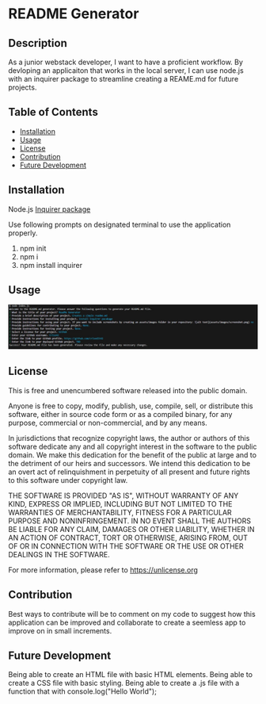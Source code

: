 # README Generator

## Description

As a junior webstack developer, I want to have a proficient workflow. 
By devloping an applicaiton that works in the local server, I can use node.js with an inquirer package to streamline creating a REAME.md for future projects.

## Table of Contents

- [Installation](#installation)
- [Usage](#usage)
- [License](#license)
- [Contribution](#contribution)
- [Future Development](#future-development)

## Installation

Node.js
[Inquirer package](https://www.npmjs.com/package/inquirer/v/8.2.4)

Use following prompts on designated terminal to use the application properly. 
1. npm init
2. npm i
3. npm install inquirer

## Usage

![screenshot](images/Challenge_09-README-Generator.jpg)

## License

This is free and unencumbered software released into the public domain.

Anyone is free to copy, modify, publish, use, compile, sell, or
distribute this software, either in source code form or as a compiled
binary, for any purpose, commercial or non-commercial, and by any
means.

In jurisdictions that recognize copyright laws, the author or authors
of this software dedicate any and all copyright interest in the
software to the public domain. We make this dedication for the benefit
of the public at large and to the detriment of our heirs and
successors. We intend this dedication to be an overt act of
relinquishment in perpetuity of all present and future rights to this
software under copyright law.

THE SOFTWARE IS PROVIDED "AS IS", WITHOUT WARRANTY OF ANY KIND,
EXPRESS OR IMPLIED, INCLUDING BUT NOT LIMITED TO THE WARRANTIES OF
MERCHANTABILITY, FITNESS FOR A PARTICULAR PURPOSE AND NONINFRINGEMENT.
IN NO EVENT SHALL THE AUTHORS BE LIABLE FOR ANY CLAIM, DAMAGES OR
OTHER LIABILITY, WHETHER IN AN ACTION OF CONTRACT, TORT OR OTHERWISE,
ARISING FROM, OUT OF OR IN CONNECTION WITH THE SOFTWARE OR THE USE OR
OTHER DEALINGS IN THE SOFTWARE.

For more information, please refer to <https://unlicense.org>


## Contribution

Best ways to contribute will be to comment on my code to suggest how this application can be improved and collaborate to create a seemless app to improve on in small increments. 

## Future Development

Being able to create an HTML file with basic HTML elements.
Being able to create a CSS file with basic styling.
Being able to create a .js file with a function that with console.log("Hello World");